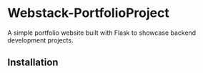 # Webstack-PortfolioProject 

A simple portfolio website built with Flask to showcase backend development projects.

## Installation
